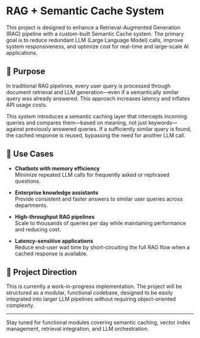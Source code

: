 # RAG + Semantic Cache System

This project is designed to enhance a Retrieval-Augmented Generation (RAG) pipeline with a custom-built Semantic Cache system. The primary goal is to reduce redundant LLM (Large Language Model) calls, improve system responsiveness, and optimize cost for real-time and large-scale AI applications.

## 🚀 Purpose

In traditional RAG pipelines, every user query is processed through document retrieval and LLM generation—even if a semantically similar query was already answered. This approach increases latency and inflates API usage costs.

This system introduces a semantic caching layer that intercepts incoming queries and compares them—based on meaning, not just keywords—against previously answered queries. If a sufficiently similar query is found, the cached response is reused, bypassing the need for another LLM call.

## 🔧 Use Cases

- **Chatbots with memory efficiency**  
  Minimize repeated LLM calls for frequently asked or rephrased questions.

- **Enterprise knowledge assistants**  
  Provide consistent and faster answers to similar user queries across departments.

- **High-throughput RAG pipelines**  
  Scale to thousands of queries per day while maintaining performance and reducing cost.

- **Latency-sensitive applications**  
  Reduce end-user wait time by short-circuiting the full RAG flow when a cached response is available.

## 🔗 Project Direction

This is currently a work-in-progress implementation. The project will be structured as a modular, functional codebase, designed to be easily integrated into larger LLM pipelines without requiring object-oriented complexity.

---

Stay tuned for functional modules covering semantic caching, vector index management, retrieval integration, and LLM orchestration.

